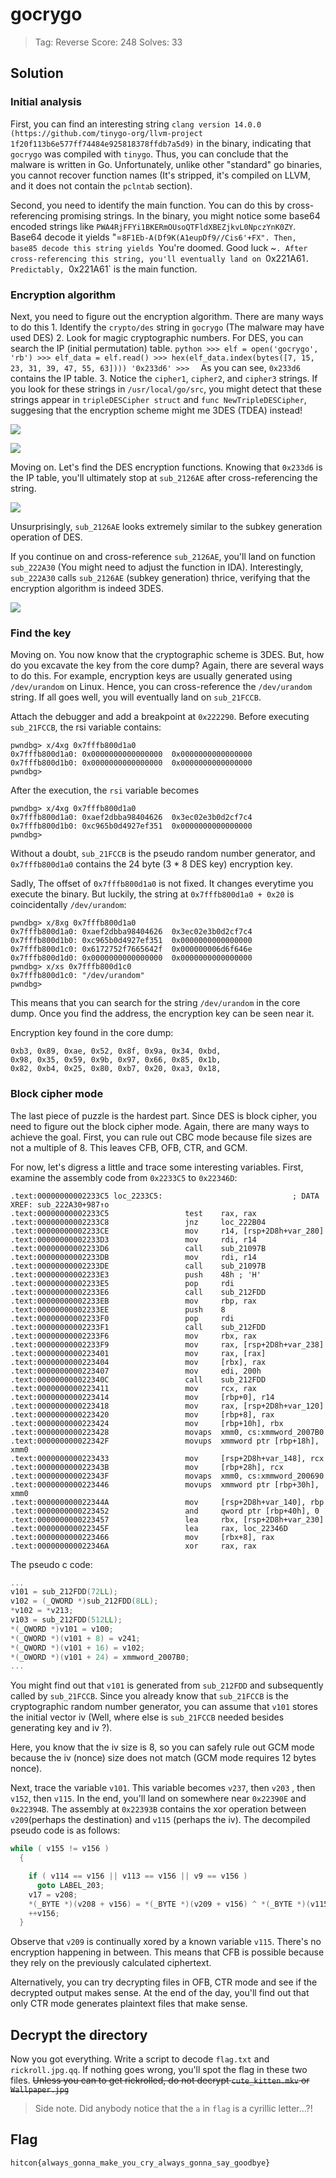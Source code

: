 # gocrygo

> Tag: Reverse
> Score: 248
> Solves: 33

## Solution

### Initial analysis

First, you can find an interesting string `clang version 14.0.0 (https://github.com/tinygo-org/llvm-project 1f20f113b6e577ff74484e925818378ffdb7a5d9)` in the binary, indicating that `gocrygo` was compiled with `tinygo`. Thus, you can conclude that the malware is written in Go. Unfortunately, unlike other "standard" go binaries, you cannot recover function names (It's stripped, it's compiled on LLVM, and it does not contain the `pclntab` section).

Second, you need to identify the main function. You can do this by cross-referencing promising strings.
In the binary, you might notice some base64 encoded strings like `PWA4RjFFYi1BKERmOUsoQTFldXBEZjkvL0NpczYnK0ZY`. Base64 decode it yields "=`8F1Eb-A(Df9K(A1eupDf9//Cis6'+FX". Then, base85 decode this string yields `You're doomed. Good luck ~`. After cross-referencing this string, you'll eventually land on `0x221A61`. Predictably, `0x221A61` is the main function.

### Encryption algorithm

Next, you need to figure out the encryption algorithm. There are many ways to do this
    1. Identify the `crypto/des` string in `gocrygo` (The malware may have used DES)
    2. Look for magic cryptographic numbers. For DES, you can search the IP (initial permutation) table.
        ```python
        >>> elf = open('gocrygo', 'rb')
        >>> elf_data = elf.read()
        >>> hex(elf_data.index(bytes([7, 15, 23, 31, 39, 47, 55, 63])))
        '0x233d6'
        >>> 
        ```
        As you can see, `0x233d6` contains the IP table.
    3. Notice the `cipher1`, `cipher2`, and `cipher3` strings. If you look for these strings in `/usr/local/go/src`, you might detect that these strings appear in `tripleDESCipher struct` and `func NewTripleDESCipher`, suggesing that the encryption scheme might me 3DES (TDEA) instead!

![](https://i.imgur.com/wIqZLX0.png)

![](https://i.imgur.com/7qfFOUr.png)

Moving on. Let's find the DES encryption functions. Knowing that `0x233d6` is the IP table, you'll ultimately stop at `sub_2126AE` after cross-referencing the string.

![](https://i.imgur.com/jQPM8EJ.png)

Unsurprisingly, `sub_2126AE` looks extremely similar to the subkey generation operation of DES.

If you continue on and cross-reference `sub_2126AE`, you'll land on function `sub_222A30` (You might need to adjust the function in IDA). Interestingly, `sub_222A30` calls `sub_2126AE` (subkey generation) thrice, verifying that the encryption algorithm is indeed 3DES.

![](https://i.imgur.com/AVSd8Km.png)

### Find the key

Moving on. You now know that the cryptographic scheme is 3DES. But, how do you excavate the key from the core dump? Again, there are several ways to do this. For example, encryption keys are usually generated using `/dev/urandom` on Linux. Hence, you can cross-reference the `/dev/urandom` string. If all goes well, you will eventually land on `sub_21FCCB`.

Attach the debugger and add a breakpoint at `0x222290`. Before executing `sub_21FCCB`, the rsi variable contains:

```
pwndbg> x/4xg 0x7fffb800d1a0
0x7fffb800d1a0:	0x0000000000000000	0x0000000000000000
0x7fffb800d1b0:	0x0000000000000000	0x0000000000000000
pwndbg>
```

After the execution, the `rsi` variable becomes

```
pwndbg> x/4xg 0x7fffb800d1a0
0x7fffb800d1a0:	0xaef2dbba98404626	0x3ec02e3b0d2cf7c4
0x7fffb800d1b0:	0xc965b0d4927ef351	0x0000000000000000
pwndbg>
```

Without a doubt, `sub_21FCCB` is the pseudo random number generator, and `0x7fffb800d1a0` contains the 24 byte (3 * 8 DES key) encryption key.

Sadly, The offset of `0x7fffb800d1a0` is not fixed. It changes everytime you execute the binary.
But luckily, the string at `0x7fffb800d1a0 + 0x20` is coincidentally `/dev/urandom`:

```
pwndbg> x/8xg 0x7fffb800d1a0
0x7fffb800d1a0:	0xaef2dbba98404626	0x3ec02e3b0d2cf7c4
0x7fffb800d1b0:	0xc965b0d4927ef351	0x0000000000000000
0x7fffb800d1c0:	0x6172752f7665642f	0x000000006d6f646e
0x7fffb800d1d0:	0x0000000000000000	0x0000000000000000
pwndbg> x/xs 0x7fffb800d1c0
0x7fffb800d1c0:	"/dev/urandom"
pwndbg> 
```

This means that you can search for the string `/dev/urandom` in the core dump. Once you find the address, the encryption key can be seen near it. 

Encryption key found in the core dump:

```
0xb3, 0x89, 0xae, 0x52, 0x8f, 0x9a, 0x34, 0xbd,
0x98, 0x35, 0x59, 0x9b, 0x97, 0x66, 0x85, 0x1b,
0x82, 0xb4, 0x25, 0x80, 0xb7, 0x20, 0xa3, 0x18,
```

### Block cipher mode

The last piece of puzzle is the hardest part. Since DES is block cipher, you need to figure out the block cipher mode. Again, there are many ways to achieve the goal. First, you can rule out CBC mode because file sizes are not a multiple of 8. This leaves CFB, OFB, CTR, and GCM.

For now, let's digress a little and trace some interesting variables. First, examine the assembly code from `0x2233C5` to `0x22346D`:

```
.text:00000000002233C5 loc_2233C5:                             ; DATA XREF: sub_222A30+987↑o
.text:00000000002233C5                 test    rax, rax
.text:00000000002233C8                 jnz     loc_222B04
.text:00000000002233CE                 mov     r14, [rsp+2D8h+var_280]
.text:00000000002233D3                 mov     rdi, r14
.text:00000000002233D6                 call    sub_21097B
.text:00000000002233DB                 mov     rdi, r14
.text:00000000002233DE                 call    sub_21097B
.text:00000000002233E3                 push    48h ; 'H'
.text:00000000002233E5                 pop     rdi
.text:00000000002233E6                 call    sub_212FDD
.text:00000000002233EB                 mov     rbp, rax
.text:00000000002233EE                 push    8
.text:00000000002233F0                 pop     rdi
.text:00000000002233F1                 call    sub_212FDD
.text:00000000002233F6                 mov     rbx, rax
.text:00000000002233F9                 mov     rax, [rsp+2D8h+var_238]
.text:0000000000223401                 mov     rax, [rax]
.text:0000000000223404                 mov     [rbx], rax
.text:0000000000223407                 mov     edi, 200h
.text:000000000022340C                 call    sub_212FDD
.text:0000000000223411                 mov     rcx, rax
.text:0000000000223414                 mov     [rbp+0], r14
.text:0000000000223418                 mov     rax, [rsp+2D8h+var_120]
.text:0000000000223420                 mov     [rbp+8], rax
.text:0000000000223424                 mov     [rbp+10h], rbx
.text:0000000000223428                 movaps  xmm0, cs:xmmword_2007B0
.text:000000000022342F                 movups  xmmword ptr [rbp+18h], xmm0
.text:0000000000223433                 mov     [rsp+2D8h+var_148], rcx
.text:000000000022343B                 mov     [rbp+28h], rcx
.text:000000000022343F                 movaps  xmm0, cs:xmmword_200690
.text:0000000000223446                 movups  xmmword ptr [rbp+30h], xmm0
.text:000000000022344A                 mov     [rsp+2D8h+var_140], rbp
.text:0000000000223452                 and     qword ptr [rbp+40h], 0
.text:0000000000223457                 lea     rbx, [rsp+2D8h+var_230]
.text:000000000022345F                 lea     rax, loc_22346D
.text:0000000000223466                 mov     [rbx+8], rax
.text:000000000022346A                 xor     rax, rax
```

The pseudo c code:

```c
...
v101 = sub_212FDD(72LL);
v102 = (_QWORD *)sub_212FDD(8LL);
*v102 = *v213;
v103 = sub_212FDD(512LL);
*(_QWORD *)v101 = v100;
*(_QWORD *)(v101 + 8) = v241;
*(_QWORD *)(v101 + 16) = v102;
*(_OWORD *)(v101 + 24) = xmmword_2007B0;
...
```

You might find out that `v101` is generated from `sub_212FDD` and subsequently called by `sub_21FCCB`. Since you already know that `sub_21FCCB` is the cryptographic random number generator, you can assume that `v101` stores the initial vector iv (Well, where else is `sub_21FCCB` needed besides generating key and iv ?).

Here, you know that the iv size is 8, so you can safely rule out GCM mode because the iv (nonce) size does not match (GCM mode requires 12 bytes nonce).

Next, trace the variable `v101`. This variable becomes `v237`, then `v203` , then `v152`, then `v115`. In the end, you'll land on somewhere near `0x22390E` and `0x22394B`. The assembly at `0x22393B` contains the xor operation between `v209`(perhaps the destination) and `v115` (perhaps the iv). The decompiled pseudo code is as follows:

```c
while ( v155 != v156 )
  {

    if ( v114 == v156 || v113 == v156 || v9 == v156 )
      goto LABEL_203;
    v17 = v208;
    *(_BYTE *)(v208 + v156) = *(_BYTE *)(v209 + v156) ^ *(_BYTE *)(v115 + v22 + v156);
    ++v156;
  }
```

Observe that `v209` is continually xored by a known variable `v115`. There's no encryption happening in between. This means that CFB is possible because they rely on the previously calculated ciphertext.

Alternatively, you can try decrypting files in OFB, CTR mode and see if the decrypted output makes sense. At the end of the day, you'll find out that only CTR mode generates plaintext files that make sense.

## Decrypt the directory

Now you got everything. Write a script to decode `flаg.txt` and `rickroll.jpg.qq`. If nothing goes wrong, you'll spot the flag in these two files. ~~Unless you can to get rickrolled, do not decrypt `cute_kitten.mkv` or `Wallpaper.jpg`~~

> Side note. Did anybody notice that the `а` in `flаg` is a cyrillic letter...?!

## Flag

```
hitcon{always_gonna_make_you_cry_always_gonna_say_goodbye}
```
